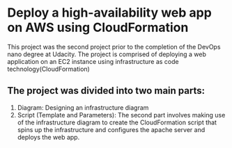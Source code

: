 # Deploy a high-availability web app on AWS using CloudFormation
This project was the second project prior to the completion of the DevOps nano degree at Udacity. The project is comprised of deploying a web application on an EC2 instance using infrastructure as code technology(CloudFormation)

## The project was divided into two main parts:
1. Diagram: Designing an infrastructure diagram
2. Script (Template and Parameters): The second part involves making use of the infrastructure diagram to create the CloudFormation script that spins up the infrastructure and configures the apache server and deploys the web app.

